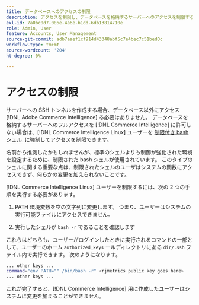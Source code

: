 ```yaml
---
title: データベースへのアクセスの制限
description: アクセスを制限し、データベースを格納するサーバーへのアクセスを制限する方法を説明します。
exl-id: 7a0bc0d7-086e-4a6e-b1dd-6db13814710e
role: Admin, User
feature: Accounts, User Management
source-git-commit: adb7aaef1cf914d43348abf5c7e4bec7c51bed0c
workflow-type: tm+mt
source-wordcount: '204'
ht-degree: 0%

---
```


# アクセスの制限

サーバーへの SSH トンネルを作成する場合、データベース以外にアクセス [!DNL Adobe Commerce Intelligence] る必要はありません。 データベースを格納するサーバーへのフルアクセスを [!DNL Commerce Intelligence] に許可しない場合は、[!DNL Commerce Intelligence Linux] ユーザーを [&#x200B; 制限付き bash シェル &#x200B;](https://www.gnu.org/software/bash/manual/html_node/The-Restricted-Shell.html) に強制してアクセスを制限できます。

名前から推測したかもしれませんが、標準のシェルよりも制御が強化された環境を設定するために、制限された bash シェルが使用されています。 このタイプのシェルに関する重要な点は、制限されたシェルのユーザはシステムの関数にアクセスできず、何らかの変更を加えられないことです。

[!DNL Commerce Intelligence Linux] ユーザーを制限するには、次の 2 つの手順を実行する必要があります。

1. PATH 環境変数を空の文字列に変更します。 つまり、ユーザーはシステムの実行可能ファイルにアクセスできません。

1. 実行したシェルが `bash -r` であることを確認します

これらはどちらも、ユーザーがログインしたときに実行されるコマンドの一部として、ユーザーのホーム `authorized_keys` ールディレクトリにある `dir/.ssh` ファイル内で実行できます。 次のようになります。

```bash
... other keys ...
command="env PATH="" /bin/bash -r" <rjmetrics public key goes here>
... other keys ...
```

これが完了すると、[!DNL Commerce Intelligence] 用に作成したユーザーはシステムに変更を加えることができません。
